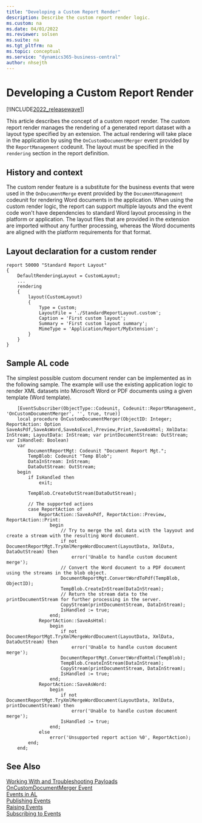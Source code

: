 ```yaml
---
title: "Developing a Custom Report Render"
description: Describe the custom report render logic.
ms.custom: na
ms.date: 04/01/2022
ms.reviewer: solsen
ms.suite: na
ms.tgt_pltfrm: na
ms.topic: conceptual
ms.service: "dynamics365-business-central"
author: nhsejth
---
```


# Developing a Custom Report Render

[!INCLUDE[2022_releasewave1](../includes/2022_releasewave1.md)]

This article describes the concept of a custom report render. The custom report render manages the rendering of a generated report dataset with a layout type specified by an extension. The actual rendering will take place in the application by using the `OnCustomDocumentMerger` event provided by the `ReportManagement` codeunit. The layout must be specified in the `rendering` section in the report definition.

## History and context

The custom render feature is a substitute for the business events that were used in the `OnDocumentMerge` event provided by the `DocumentManagement` codeunit for rendering Word documents in the application. When using the custom render logic, the report can support multiple layouts and the event code won't have dependencies to standard Word layout processing in the platform or application. The layout files that are provided in the extension are imported without any further processing, whereas the Word documents are aligned with the platform requirements for that format.

## Layout declaration for a custom render

```al
report 50000 "Standard Report Layout"
{
    DefaultRenderingLayout = CustomLayout;
    ...
    rendering
    {
        layout(CustomLayout)
        {
            Type = Custom;
            LayoutFile = './StandardReportLayout.custom';
            Caption = 'First custom layout';
            Summary = 'First custom layout summary';
            MimeType = 'Application/Report/MyExtension';
        }
    }
}
```

## Sample AL code

The simplest possible custom document render can be implemented as in the following sample. The example will use the existing application logic to render XML datasets into Microsoft Word or PDF documents using a given template (Word template).

```al
    [EventSubscriber(ObjectType::Codeunit, Codeunit::ReportManagement, 'OnCustomDocumentMerger', '', true, true)]
    local procedure OnCustomDocumentMerger(ObjectID: Integer; ReportAction: Option SaveAsPdf,SaveAsWord,SaveAsExcel,Preview,Print,SaveAsHtml; XmlData: InStream; LayoutData: InStream; var printDocumentStream: OutStream; var IsHandled: Boolean)
    var
        DocumentReportMgt: Codeunit "Document Report Mgt.";
        TempBlob: Codeunit "Temp Blob";
        DataInStream: InStream;
        DataOutStream: OutStream;
    begin
        if IsHandled then
            exit;

        TempBlob.CreateOutStream(DataOutStream);

        // The supported actions
        case ReportAction of
            ReportAction::SaveAsPdf, ReportAction::Preview, ReportAction::Print:
                begin
                    // Try to merge the xml data with the layyout and create a stream with the resulting Word document.
                    if not DocumentReportMgt.TryXmlMergeWordDocument(LayoutData, XmlData, DataOutStream) then
                        error('Unable to handle custom document merge');
                    // Convert the Word document to a PDF document using the streams in the blob object.
                    DocumentReportMgt.ConvertWordToPdf(TempBlob, ObjectID);
                    TempBlob.CreateInStream(DataInStream);
                    // Return the stream data to the printDocumentStream for further processing in the server.
                    CopyStream(printDocumentStream, DataInStream);
                    IsHandled := true;
                end;
            ReportAction::SaveAsHtml:
                begin
                    if not DocumentReportMgt.TryXmlMergeWordDocument(LayoutData, XmlData, DataOutStream) then
                        error('Unable to handle custom document merge');
                    DocumentReportMgt.ConvertWordToHtml(TempBlob);
                    TempBlob.CreateInStream(DataInStream);
                    CopyStream(printDocumentStream, DataInStream);
                    IsHandled := true;
                end;
            ReportAction::SaveAsWord:
                begin
                    if not DocumentReportMgt.TryXmlMergeWordDocument(LayoutData, XmlData, printDocumentStream) then
                        error('Unable to handle custom document merge');
                    IsHandled := true;
                end;
            else
                error('Unsupported report action %0', ReportAction);
        end;
    end;
```

## See Also

[Working With and Troubleshooting Payloads](devenv-reports-troubleshoot-printing.md)  
[OnCustomDocumentMerger Event](devenv-oncustomdocumentmerger-event.md)  
[Events in AL](devenv-events-in-al.md)  
[Publishing Events](devenv-publishing-events.md)  
[Raising Events](devenv-raising-events.md)  
[Subscribing to Events](devenv-subscribing-to-events.md)  
